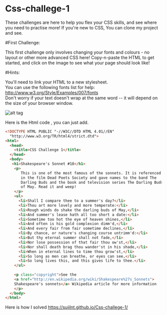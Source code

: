 # Css-challege-1
These challenges are here to help you flex your CSS skills, and see where you need to practise more!  If you're new to CSS,  You can clone my project and see.

#First Challenge:

This first challenge only involves changing your fonts and colours - no layout or other more advanced CSS here! Copy-n-paste the HTML to get started, and click on the image to see what your page should look like!

#Hints:

You'll need to link your HTML to a new stylesheet.<br>
You can use the following fonts list for help: http://www.w3.org/Style/Examples/007/fonts<br>
Don't worry if your text doesn't wrap at the same word -- it will depend on the size of your browser window.<br>

![alt tag](https://upload.wikimedia.org/wikiversity/en/0/0c/Css_challenges_1.png)

Here is the Html code , you can just add.
<br>
```html
<!DOCTYPE HTML PUBLIC "-//W3C//DTD HTML 4.01//EN"
  "http://www.w3.org/TR/html4/strict.dtd">
<html>
  <head>
    <title>CSS Challenge 1</title>
  </head>
  <body>
   <h1>Shakespeare's Sonnet #18</h1>
    <p>
       This is one of the most famous of the sonnets. It is referenced
       in the film Dead Poets Society and gave names to the band The
       Darling Buds and the book and television series The Darling Buds
       of May. Read it and weep!
    </p>
    <ul>
      <li>Shall I compare thee to a summer's day?</li>
      <li>Thou art more lovely and more temperate:</li>
      <li>Rough winds do shake the darling buds of May,</li>
      <li>And summer's lease hath all too short a date:</li>
      <li>Sometime too hot the eye of heaven shines,</li>
      <li>And often is his gold complexion dimm'd,</li>
      <li>And every fair from fair sometime declines,</li>
      <li>By chance, or nature's changing course untrimm'd:</li>
      <li>But thy eternal summer shall not fade,</li>
      <li>Nor lose possession of that fair thou ow'st,</li>
      <li>Nor shall death brag thou wander'st in his shade,</li>
      <li>When in eternal lines to time thou grow'st,</li>
      <li>So long as men can breathe, or eyes can see,</li>
      <li>So long lives this, and this gives life to thee.</li>
    </ul>
      
    <p class="copyright">See the 
    <a href="http://en.wikipedia.org/wiki/Shakespeare%27s_Sonnets">
    Shakespeare's sonnets</a> Wikipedia article for more information
    </p>
  </body>
</html>
```

Here is how I solved https://sujilnt.github.io/Css-challege-1/

